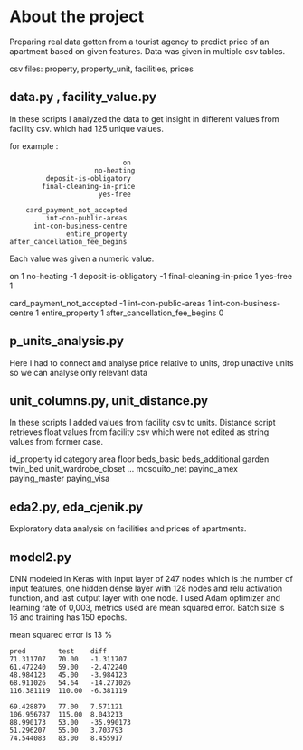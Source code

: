 # About the project

Preparing real data gotten from a tourist agency to predict price of an apartment based on given features. Data was given in multiple csv tables.

csv files: property, property_unit, facilities, prices

## data.py , facility_value.py

In these scripts I analyzed the data to get insight in different values from facility csv. which had 125 unique values.

for example :

                                on
                         no-heating
             deposit-is-obligatory
            final-cleaning-in-price
                          yes-free
             
        card_payment_not_accepted
             int-con-public-areas
          int-con-business-centre
                  entire_property
    after_cancellation_fee_begins



Each value was given a numeric value.


on                               1
no-heating                      -1
deposit-is-obligatory           -1
final-cleaning-in-price          1
yes-free                         1


                                
card_payment_not_accepted       -1
int-con-public-areas             1
int-con-business-centre          1
entire_property                  1
after_cancellation_fee_begins    0


## p_units_analysis.py

Here I had to connect and analyse price relative to units, drop unactive units so we can analyse only relevant data

## unit_columns.py, unit_distance.py

In these scripts I added values from facility csv to units. Distance script retrieves float values from facility csv which were not edited as string values from former case.


id_property	id	category	area	floor	beds_basic	beds_additional	garden	twin_bed	unit_wardrobe_closet	...	mosquito_net	paying_amex	paying_master	paying_visa																					


## eda2.py, eda_cjenik.py

Exploratory data analysis on facilities and prices of apartments.

## model2.py

DNN modeled in Keras with input layer of 247 nodes which is the number of input features, one hidden dense layer with 128 nodes and relu activation function, and last output layer with one node. I used  Adam optimizer and learning rate of 0,003, metrics used are mean squared error. Batch size is 16 and training has 150 epochs.

mean squared error is 13 %


	pred		test	diff
	71.311707	70.00	-1.311707
	61.472240	59.00	-2.472240
	48.984123	45.00	-3.984123
	68.911026	54.64	-14.271026
	116.381119	110.00	-6.381119

	69.428879	77.00	7.571121
	106.956787	115.00	8.043213
	88.990173	53.00	-35.990173
	51.296207	55.00	3.703793
	74.544083	83.00	8.455917




















